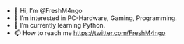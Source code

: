 - 👋 Hi, I’m @FreshM4ngo
- 👀 I’m interested in PC-Hardware, Gaming, Programming.
- 🌱 I’m currently learning Python.
- 📫 How to reach me https://twitter.com/FreshM4ngo

<!---
FreshM4ngo/FreshM4ngo is a ✨ special ✨ repository because its `README.md` (this file) appears on your GitHub profile.
You can click the Preview link to take a look at your changes.
--->
